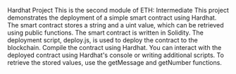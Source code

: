 Hardhat Project
This is the second module of ETH: Intermediate 
This project demonstrates the deployment of a simple smart contract using Hardhat. The smart contract stores a string and a uint value, which can be retrieved using public functions.
The smart contract is written in Solidity.
The deployment script, deploy.js, is used to deploy the contract to the blockchain.
Compile the contract using Hardhat.
You can interact with the deployed contract using Hardhat's console or writing additional scripts. To retrieve the stored values, use the getMessage and getNumber functions.
